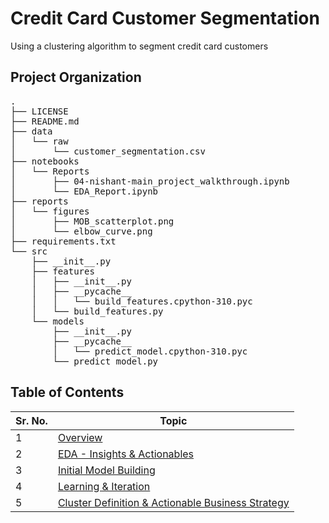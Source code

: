 Credit Card Customer Segmentation
==============================

Using a clustering algorithm to segment credit card customers

## Project Organization

<pre>
.
├── LICENSE 
├── README.md
├── data
│   └── raw
│       └── customer_segmentation.csv
├── notebooks
│   └── Reports
│       ├── 04-nishant-main_project_walkthrough.ipynb
│       └── EDA_Report.ipynb
├── reports
│   └── figures
│       ├── MOB_scatterplot.png
│       └── elbow_curve.png
├── requirements.txt
└── src
    ├── __init__.py
    ├── features
    │   ├── __init__.py
    │   ├── __pycache__
    │   │   └── build_features.cpython-310.pyc
    │   └── build_features.py
    └── models
        ├── __init__.py
        ├── __pycache__
        │   └── predict_model.cpython-310.pyc
        └── predict_model.py
</pre>


## Table of Contents 

| Sr. No. | Topic                                          |
| ------- | ---------------------------------------------- |
| 1       | [Overview](#overview)                         |
| 2       | [EDA - Insights & Actionables](#eda)         |
| 3       | [Initial Model Building](#initial-model-building) |
| 4       | [Learning & Iteration](#learning-iteration)  |
| 5       | [Cluster Definition & Actionable Business Strategy](#cluster-definition-actionable-business-strategy) |



